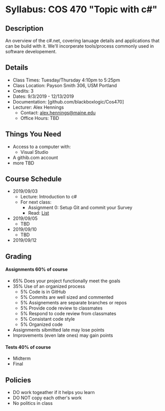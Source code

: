 # Syllabus: COS 470 "Topic with c#"
## Description
An overview of the c#.net, covering lanuage details and applications that can be build with it. We'll incorperate tools/process commonly used in software developement.

## Details
* Class Times: Tuesday/Thursday 4:10pm to 5:25pm
* Class Location: Payson Smith 306, USM Portland
* Credits: 3
* Dates: 9/3/2019 - 12/13/2019
* Documentation: [github.com/blackboxlogic/Cos470]
* Lecturer: Alex Hennings
  * Contact: alex.hennings@maine.edu
  * Office Hours: TBD

## Things You Need
* Access to a computer with:
  * Visual Studio
* A githib.com account
* more TBD

## Course Schedule
* 2019/09/03
  * Lecture: Introduction to c#
  * For next class:
    * Assignment 0: Setup Git and commit your Survey
    * Read: [List<T>](https://docs.microsoft.com/en-us/dotnet/api/system.collections.generic.list-1?view=netframework-4.8)
* 2019/09/05
  * TBD
* 2019/09/10
  * TBD
* 2019/09/12

## Grading
#### Assignments 60% of course
* 65% Does your project functionally meet the goals
* 35% Use of an organized process
  * 5% Code is in GitHub
  * 5% Commits are well sized and commented
  * 5% Assignements are separate branches or repos
  * 5% Provide code review to classmates
  * 5% Respond to code review from classmates
  * 5% Consistant code style
  * 5% Organized code
* Assignments sibmitted late may lose points
* Improvements (even late ones) may gain points

#### Tests 40% of course
* Midterm
* Final

## Policies
* DO work togeather if it helps you learn
* DO NOT copy each other's work
* No politics in class